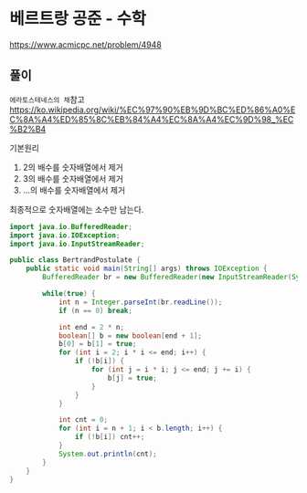 # 베르트랑 공준 - 수학
https://www.acmicpc.net/problem/4948

## 풀이
`에라토스테네스의 채`참고
https://ko.wikipedia.org/wiki/%EC%97%90%EB%9D%BC%ED%86%A0%EC%8A%A4%ED%85%8C%EB%84%A4%EC%8A%A4%EC%9D%98_%EC%B2%B4

기본원리
1. 2의 배수를 숫자배열에서 제거
2. 3의 배수를 숫자배열에서 제거
3. ...의 배수를 숫자배열에서 제거

최종적으로 숫자배열에는 소수만 남는다.

```java
import java.io.BufferedReader;
import java.io.IOException;
import java.io.InputStreamReader;

public class BertrandPostulate {
    public static void main(String[] args) throws IOException {
        BufferedReader br = new BufferedReader(new InputStreamReader(System.in));

        while(true) {
            int n = Integer.parseInt(br.readLine());
            if (n == 0) break;

            int end = 2 * n;
            boolean[] b = new boolean[end + 1];
            b[0] = b[1] = true;
            for (int i = 2; i * i <= end; i++) {
                if (!b[i]) {
                    for (int j = i * i; j <= end; j += i) {
                        b[j] = true;
                    }
                }
            }

            int cnt = 0;
            for (int i = n + 1; i < b.length; i++) {
                if (!b[i]) cnt++;
            }
            System.out.println(cnt);
        }
    }
}
```
